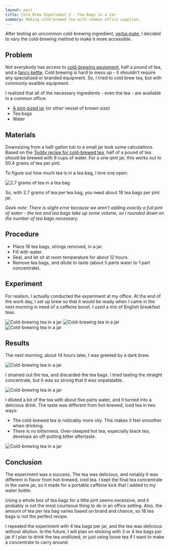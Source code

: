 ```yaml
---
layout: post
title: Cold Brew Experiment 2 - Tea Bags in a Jar
summary: Making cold-brewed tea with common office supplies.
---
```


After testing an uncommon cold-brewing ingredient, [yerba mate](/cold-brew-mate/), I decided to vary the cold-brewing method to make it more accessible. 

## Problem 

Not everybody has access to [cold-brewing equipment](http://www.amazon.com/gp/product/B0006H0JVW/ref=as_li_qf_sp_asin_il_tl?ie=UTF8&camp=1789&creative=9325&creativeASIN=B0006H0JVW&linkCode=as2&tag=sagacionlook-20), half a pound of tea, and a [fancy kettle](http://www.amazon.com/gp/product/B000IGOXLS/ref=as_li_qf_sp_asin_il_tl?ie=UTF8&camp=1789&creative=9325&creativeASIN=B000IGOXLS&linkCode=as2&tag=sagacionlook-20). Cold brewing is hard to mess up - it shouldn't require any specialized or branded equipment. So, I tried to cold brew tea, but with commonly-availble equipment. 

I realized that all of the necessary ingredients - even the tea - are available in a common office:

* [A pint-sized jar](http://www.amazon.com/gp/product/B004YVOS0Y/ref=as_li_qf_sp_asin_il_tl?ie=UTF8&camp=1789&creative=9325&creativeASIN=B004YVOS0Y&linkCode=as2&tag=sagacionlook-20) (or other vessel of known size)
* Tea bags
* Water

## Materials 

Downsizing from a half-gallon tub to a small jar took some calculations. Based on the [Toddy recipe for cold-brewed tea](http://toddycafe.com/cold-brew/instruction-manual), half of a pound of tea should be brewed with 9 cups of water. For a one-pint jar, this works out to 50.4 grams of tea per pint. 

To figure out how much tea is in a tea bag, I tore one open:

<img src="/images/jar-brew/1.jpg" alt="2.7 grams of tea in a tea bag" class="full"/>

So, with 2.7 grams of tea per tea bag, you need about <span class="highlight">18 tea bags per pint jar</span>. 

*Geek note: There is slight error because we aren't adding exactly a full pint of water - the tea and tea bags take up some volume, so I rounded down on the number of tea bags necessary.*


## Procedure

* Place 18 tea bags, strings removed, in a jar.
* Fill with water. 
* Seal, and let sit at room temperature for about 12 hours. 
* Remove tea bags, and dilute to taste (about 5 parts water to 1 part concentrate). 

## Experiment

For realism, I actually conducted the experiment at my office. At the end of the work day, I set up brew so that it would be ready when I came in the next morning in need of a caffeine boost. I used a mix of English breakfast teas.

<img src="/images/jar-brew/2.jpg" alt="Cold-brewing tea in a jar" class="full"/>

<img src="/images/jar-brew/3.jpg" alt="Cold-brewing tea in a jar" class="full"/>

<img src="/images/jar-brew/4.jpg" alt="Cold-brewing tea in a jar" class="full"/>

## Results

The next morning, about 14 hours later, I was greeted by a dark brew. 

<img src="/images/jar-brew/5.jpg" alt="Cold-brewing tea in a jar" class="full"/>

I strained out the tea, and discarded the tea bags. I tried tasting the straight concentrate, but it was so strong that it was unpalatable. 

<img src="/images/jar-brew/6.jpg" alt="Cold-brewing tea in a jar" class="full"/>

I diluted a bit of the tea with about five parts water, and it turned into a delicious drink. The taste was different from hot-brewed, iced tea in two ways:

* The cold-brewed tea is noticably more oily. This makes it feel smoother when drinking. 
* There is no bitterness. Over-steeped hot tea, especially black tea, develops an off-putting bitter aftertaste. 


<img src="/images/jar-brew/7.jpg" alt="Cold-brewing tea in a jar" class="full"/>

## Conclusion

The experiment was a success. The tea was delicious, and notably it was different in flavor from hot-brewed, iced tea. I kept the final tea concentrate in the same jar, so it made for a portable caffeine kick that I added to my water bottle. 

Using a whole box of tea bags for a little pint seems excessive, and it probably is not the most courteous thing to do in an office setting. Also, the amount of tea per tea bag varies based on brand and chance, so 18 tea bags is not the perfect recipe. 

I repeated the experiment with 4 tea bags per jar, and the tea was delicious without dilution. In the future, I will plan on sticking with 3 or 4 tea bags per jar if I plan to drink the tea undiluted, or just using loose tea if I want to make a concentrate to carry around. 


